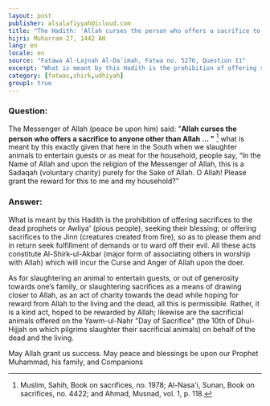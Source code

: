 ```yaml
---
layout: post
publisher: alsalafiyyah@icloud.com
title: "The Hadith: 'Allah curses the person who offers a sacrifice to anyone other than Allah'"
hijri: Muharram 27, 1442 AH
lang: en
locale: en
source: "Fatawa Al-Lajnah Al-Da'imah, Fatwa no. 5276, Question 11"
excerpt: "What is meant by this Hadith is the prohibition of offering sacrifices to the dead prophets or pious people, seeking their blessing; or offering sacrifices to the Jinn, so as to please them and in return seek fulfillment of demands or to ward off their evil."
category: [fatwas,shirk,udhiyah]
group1: true
---
```


### Question:

The Messenger of Allah (peace be upon him) said: "**Allah curses the person who offers a sacrifice to anyone other than Allah … "** [^1] what is meant by this exactly given that here in the South when we slaughter animals to entertain guests or as meat for the household, people say, “In the Name of Allah and upon the religion of the Messenger of Allah, this is a Sadaqah (voluntary charity) purely for the Sake of Allah. O Allah! Please grant the reward for this to me and my household?” 

### Answer:

What is meant by this Hadith is the prohibition of offering sacrifices to the dead prophets or Awliya' (pious people), seeking their blessing; or offering sacrifices to the Jinn (creatures created from fire), so as to please them and in return seek fulfillment of demands or to ward off their evil. All these acts constitute Al-Shirk-ul-Akbar (major form of associating others in worship with Allah) which will incur the Curse and Anger of Allah upon the doer. 

As for slaughtering an animal to entertain guests, or out of generosity towards one’s family, or slaughtering sacrifices as a means of drawing closer to Allah, as an act of charity towards the dead while hoping for reward from Allah to the living and the dead, all this is permissible. Rather, it is a kind act, hoped to be rewarded by Allah; likewise are the sacrificial animals offered on the Yawm-ul-Nahr "Day of Sacrifice" (the 10th of Dhul-Hijjah on which pilgrims slaughter their sacrificial animals) on behalf of the dead and the living.

May Allah grant us success. May peace and blessings be upon our Prophet Muhammad, his family, and Companions

[^1]: Muslim, Sahih, Book on sacrifices, no. 1978; Al-Nasa'i, Sunan, Book on sacrifices, no. 4422; and Ahmad, Musnad, vol. 1, p. 118.
